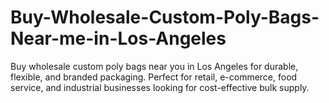 # Buy-Wholesale-Custom-Poly-Bags-Near-me-in-Los-Angeles
Buy wholesale custom poly bags near you in Los Angeles for durable, flexible, and branded packaging. Perfect for retail, e-commerce, food service, and industrial businesses looking for cost-effective bulk supply.
